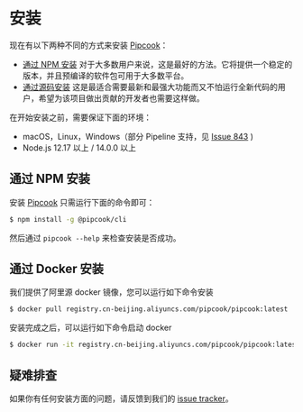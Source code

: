 # 安装

现在有以下两种不同的方式来安装 [Pipcook][]：

- [通过 NPM 安装][] 对于大多数用户来说，这是最好的方法。它将提供一个稳定的版本，并且预编译的软件包可用于大多数平台。
- [通过源码安装][] 这是最适合需要最新和最强大功能而又不怕运行全新代码的用户，希望为该项目做出贡献的开发者也需要这样做。

在开始安装之前，需要保证下面的环境：

- macOS，Linux，Windows（部分 Pipeline 支持，见 [Issue 843](https://github.com/alibaba/pipcook/issues/843) )
- Node.js 12.17 以上 / 14.0.0 以上

## 通过 NPM 安装

安装 [Pipcook][] 只需运行下面的命令即可：

```sh
$ npm install -g @pipcook/cli
```

然后通过 `pipcook --help` 来检查安装是否成功。

## 通过 Docker 安装

我们提供了阿里源 docker 镜像，您可以运行如下命令安装

```sh
$ docker pull registry.cn-beijing.aliyuncs.com/pipcook/pipcook:latest
```

安装完成之后，可以运行如下命令启动 docker

```sh
$ docker run -it registry.cn-beijing.aliyuncs.com/pipcook/pipcook:latest /bin/bash
```

## 疑难排查

如果你有任何安装方面的问题，请反馈到我们的 [issue tracker](https://github.com/alibaba/pipcook/issues/new)。

[通过 NPM 安装]: #通过-NPM-安装
[通过源码安装]: contributing/guide-to-contributor#download-source
[Pipcook]: https://github.com/alibaba/pipcook
